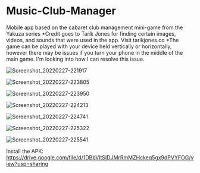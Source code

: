 # Music-Club-Manager
Mobile app based on the cabaret club management mini-game from the Yakuza series
*Credit goes to Tarik Jones for finding certain images, videos, and sounds that were used in the app. Visit tarikjones.co
*The game can be played with your device held vertically or horizontally, however there may be issues if you turn your phone in the middle of the main game. I'm looking into how I can resolve this issue.

![Screenshot_20220227-221917](https://user-images.githubusercontent.com/36110651/156053009-99508057-cbdb-4c78-8858-006b0a875d7f.jpg)

![Screenshot_20220227-223805](https://user-images.githubusercontent.com/36110651/156053097-f45168b8-e858-4fe2-918f-109b1e2457bd.jpg)

![Screenshot_20220227-223950](https://user-images.githubusercontent.com/36110651/156053122-2c1442d2-bbd8-48ce-8593-da6db3250094.jpg)

![Screenshot_20220227-224213](https://user-images.githubusercontent.com/36110651/156053159-f960fdc2-b52d-40c4-b9eb-9b21cb822e0d.jpg)

![Screenshot_20220227-224741](https://user-images.githubusercontent.com/36110651/156053191-0702f995-5be9-4841-a88b-56eeb0661a37.jpg)

![Screenshot_20220227-225322](https://user-images.githubusercontent.com/36110651/156053207-5b1a183b-d920-44d4-a9ae-cd86d23d9865.jpg)

![Screenshot_20220227-225541](https://user-images.githubusercontent.com/36110651/156053229-a0e95a14-4431-4c15-88d6-3d0e383192ab.jpg)

Install the APK: https://drive.google.com/file/d/1DBbVltSIDJMrRmMZHckeq5gx9dPVYFOG/view?usp=sharing
